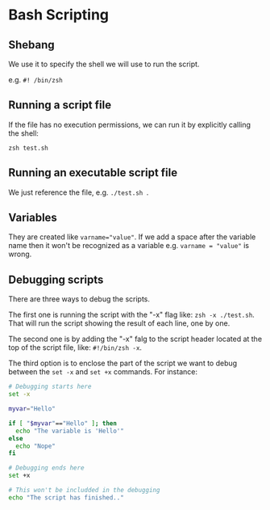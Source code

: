 # Bash Scripting

## Shebang

We use it to specify the shell we will use to run the script.

e.g. `#! /bin/zsh`

## Running a script file

If the file has no execution permissions, we can run it by explicitly calling the shell:

```
zsh test.sh
```

## Running an executable script file

We just reference the file, e.g. `./test.sh `.

## Variables

They are created like `varname="value"`. If we add a space after the variable name then it won't be recognized as a variable e.g. `varname = "value"` is wrong.

## Debugging scripts

There are three ways to debug the scripts.

The first one is running the script with the "-x" flag like: `zsh -x ./test.sh`. That will run the script showing the result of each line, one by one.

The second one is by adding the "-x" falg to the script header located at the top of the script file, like: `#!/bin/zsh -x`.

The third option is to enclose the part of the script we want to debug between the `set -x` and `set +x` commands. For instance:

```bash
# Debugging starts here
set -x

myvar="Hello"

if [ "$myvar"=="Hello" ]; then
  echo "The variable is 'Hello'"
else
  echo "Nope"
fi

# Debugging ends here
set +x

# This won't be includded in the debugging
echo "The script has finished.."
```
